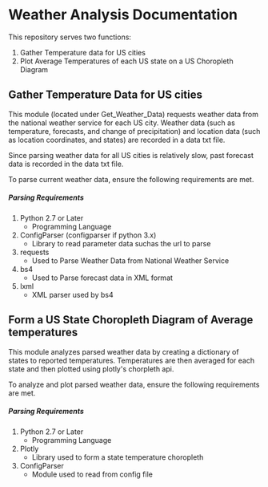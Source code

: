 # Weather Analysis Documentation
This repository serves two functions:
  1. Gather Temperature data for US cities
  2. Plot Average Temperatures of each US state on a US Choropleth Diagram
 
## Gather Temperature Data for US cities
This module (located under Get_Weather_Data) requests weather data from the national weather service for each US city. Weather data (such as temperature, forecasts, and change of precipitation) and location data (such as location coordinates, and states) are recorded in a data txt file.

Since parsing weather data for all US cities is relatively slow, past forecast data is recorded in the data txt file. 

To parse current weather data, ensure the following requirements are met.

##### Parsing Requirements
1. Python 2.7 or Later
    * Programming Language
2. ConfigParser (configparser if python 3.x)
    * Library to read parameter data suchas the url to parse
3. requests 
    * Used to Parse Weather Data from National Weather Service   
4. bs4
    * Used to Parse forecast data in XML format
5. lxml
    * XML parser used by bs4

## Form a US State Choropleth Diagram of Average temperatures
This module analyzes parsed weather data by creating a dictionary of states to reported temperatures. Temperatures are then averaged for each state and then plotted using plotly's chorpleth api.

To analyze and plot parsed weather data, ensure the following requirements are met.

##### Parsing Requirements
1. Python 2.7 or Later
    * Programming Language
2. Plotly 
    * Library used to form a state temperature choropleth
2. ConfigParser
    * Module used to read from config file

